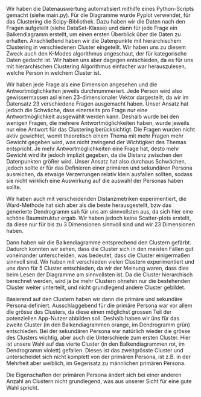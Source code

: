 Wir haben die Datenauswertung automatisiert mithilfe eines Python-Scripts gemacht (siehe main.py). Für die Diagramme wurde Pyplot verwendet, für das Clustering die Scipy-Bibliothek. Dazu haben wir 
die Daten nach den Fragen aufgeteilt (siehe DataSet-Klasse) und dann für jede Frage ein Balkendiagramm erstellt, 
um einen ersten Überblick über die Daten zu erhalten. Anschließend haben wir die Datenpunkte mit hierarchischem Clustering 
in verschiedenen Cluster eingeteilt. Wir haben uns zu diesem Zweck auch den K-Modes algorithmus angeschaut, 
der für kategorische Daten gedacht ist. Wir haben uns aber dagegen entschieden, 
da es für uns mit hierarchischen Clustering Algorithmus einfacher war herauszulesen, welche Person in welchem Cluster ist.

Wir haben jede Frage als eine Dimension angesehen und die Antwortmöglichkeiten jeweils durchnummeriert. 
Jede Person wird also gewissermassen asl einen 23-dimensionaler Vektor dargestellt, da wir im Datensatz 23 verschiedene Fragen ausgemacht haben.
Unser Ansatz hat jedoch die Schwäche, dass einerseits pro Frage nur eine Antwortmöglichkeit ausgewählt werden kann. Deshalb wurde bei den wenigen Fragen, die mehrere
Antwortmöglichkeiten haben, wurde jeweils nur eine Antwort für das Clustering berücksichtigt. Die Fragen wurden nicht aktiv gewichtet, 
womit theoretisch einem Thema mit mehr Fragen mehr Gewicht gegeben wird, was nicht zwingend der Wichtigkeit des Themas entspricht. 
Je mehr Antwortmöglichkeiten eine Frage hat, desto mehr Gewicht wird ihr jedoch implizit gegeben, da die Distanz zwischen den Datenpunkten größer wird.
Unser Ansatz hat also durchaus Schwächen, jedoch sollte er für das Definieren einer primären und sekundären Persona ausreichen, 
da etwaige Verzerrungen relativ klein ausfallen sollten, sodass sie nicht wirklich eine Auswirkung auf die auswahl der Personas haben sollte.

Wir haben auch mit verscheidenden Distanzmetriken experimentiert, die Ward-Methode hat sich aber als die beste herausgestellt, bzw das generierte Dendrogramm
sah für uns am sinnvollsten aus, da sich hier eine schöne Baumstruktur ergab. Wir haben jedoch keine Scatter-plots erstellt, 
da diese nur für bis zu 3 Dimensionen sinnvoll sind und wir 23 Dimensionen haben.

Dann haben wir die Balkendiagramme entsprechend den Clustern gefärbt. Dadurch konnten wir sehen, dass die Cluster sich in 
den meisten Fällen gut voneinander unterscheiden, was bedeutet, dass die Cluster einigermaßen sinnvoll sind.
Wir haben mit verschieden vielen Clustern experimentiert und uns dann für 5 Cluster entschieden, da wir der Meinung waren, 
dass dies beim Lesen der Diagramme am sinnvollsten ist. Da die Cluster hierarchisch berechnet werden, wird ja be mehr Clustern 
ohnehin nur die bestehenden Cluster weiter unterteilt, und nicht grundlegend andere Cluster gebildet.

Basierend auf den Clustern haben wir dann die primäre und sekundäre Persona definiert. 
Ausschlaggebend für die primäre Persona war vor allem die grösse des Clusters, da diese einen möglichst grossen Teil der potenziellen App-Nutzer abbilden soll. 
Deshalb haben wir üns für das zweite Cluster (in den Balkendiagrammen orange, im Dendrogramm grün) entschieden.
Bei der sekundären Persona war natürlich wieder die grösse des Clusters wichtig, aber auch die Unterschiede zum ersten Cluster. Hier ist unsere Wahl auf das vierte Cluster (in den Balkendiagrammen rot, im Dendrogramm violett) gefallen.
Dieses ist das zweitgrösste Cluster und unterscheidet sich nicht komplett von der primären Persona, ist z.B. in der Mehrheit aber weiblich, im Gegensatz zu männlichen primären Persona.

Die Eigenschaften der primären Persona ändert sich bei einer anderen Anzahl an Clustern nicht grundlegend, was aus unserer Sicht für eine gute Wahl spricht.



